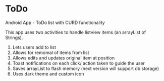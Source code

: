 # ToDo
Android App - ToDo list with CURD functionality


This app uses two activities to handle listview items (an arrayList of Strings). 

1. Lets users add to list
2. Allows for remomal of items from list
3. Allows edits and updates original item at position
4. Toast notifications on each click/ action taken to guide the user
5. Saves arrayList to flash memory (next version will support db storage)
6. Uses dark theme and custom icon
